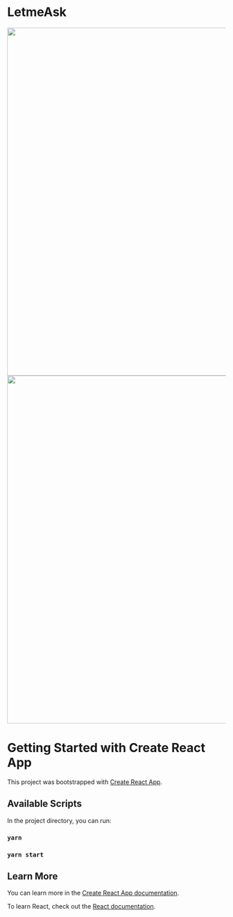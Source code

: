 # LetmeAsk

<img align="center" width="800px" src="https://user-images.githubusercontent.com/59850458/155041084-968aa30f-f716-4d7d-8108-c911bb965a86.png"/>

<img align="center" width="800px" src="https://user-images.githubusercontent.com/59850458/155041081-27e44fea-ff82-4ea9-a10c-da9c5681dae3.png" />
  
# Getting Started with Create React App

This project was bootstrapped with [Create React App](https://github.com/facebook/create-react-app).

## Available Scripts

In the project directory, you can run:

### `yarn`

### `yarn start`

## Learn More

You can learn more in the [Create React App documentation](https://facebook.github.io/create-react-app/docs/getting-started).

To learn React, check out the [React documentation](https://reactjs.org/).
